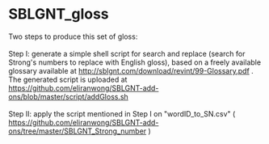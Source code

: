 # SBLGNT_gloss

Two steps to produce this set of gloss:<br />
<br />
Step I: generate a simple shell script for search and replace (search for Strong's numbers to replace with English gloss), based on a freely available glossary available at http://sblgnt.com/download/revint/99-Glossary.pdf .  The generated script is uploaded at https://github.com/eliranwong/SBLGNT-add-ons/blob/master/script/addGloss.sh<br />
<br />
Step II: apply the script mentioned in Step I on "wordID_to_SN.csv" ( https://github.com/eliranwong/SBLGNT-add-ons/tree/master/SBLGNT_Strong_number )
